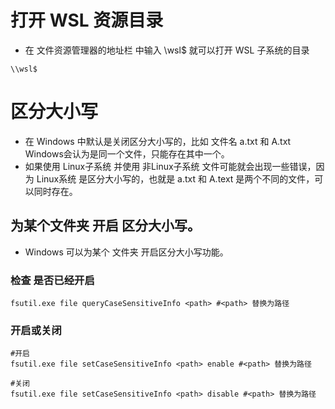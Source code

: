 # 打开 WSL 资源目录
- 在 文件资源管理器的地址栏 中输入 \\wsl$ 就可以打开 WSL 子系统的目录

```console
\\wsl$
```

# 区分大小写

- 在 Windows 中默认是关闭区分大小写的，比如 文件名 a.txt 和 A.txt Windows会认为是同一个文件，只能存在其中一个。
- 如果使用 Linux子系统 并使用 非Linux子系统 文件可能就会出现一些错误，因为 Linux系统 是区分大小写的，也就是 a.txt 和 A.text 是两个不同的文件，可以同时存在。

## 为某个文件夹 开启 区分大小写。

- Windows 可以为某个 文件夹 开启区分大小写功能。

### 检查 是否已经开启

```console
fsutil.exe file queryCaseSensitiveInfo <path> #<path> 替换为路径
```

### 开启或关闭

```console
#开启
fsutil.exe file setCaseSensitiveInfo <path> enable #<path> 替换为路径

#关闭
fsutil.exe file setCaseSensitiveInfo <path> disable #<path> 替换为路径
```